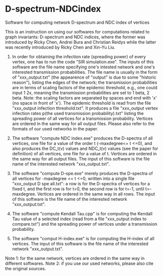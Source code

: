 # D-spectrum-NDCindex
Software for computing network D-spectrum and NDC index of vertices

This is an instruction on using our softwares for computations related to graph invariants: D-spectrum and NDC indices,
where the former was introduced by Ricky Chen, Andrei Bura and Christian Reidys while the latter was recently introduced by
Ricky Chen and Xin-Yu Liu.

1. In order for obtaining the infection rate (spreading power) of every vertex, one
has to run the code "SIR simulation.exe". The inputs of this software
are the file name specifying one's intested network and one's interested transmission probabilities.
The file name is usually in the form of "xxx_output.txt" (the appearence of "output" is due to some "historic reason"),
listing the edges of the network; the transmission probabilities are in terms of scaling factors of the epidemic
threshold, e.g., one could input 1 2x, meaning the transmission probabilities are set to
1 beta, 2 beta. Note: the scaling factors are separated by spaces and end with 'x' (no space in front of 'x').
The epidemic threshold is read from the file "xxx_output infection threshold.txt".
It produces a file "xxx_output vertex infection rates p(the used transmission probability).txt" listing the spreading power of all vertices for a transmission probability.
Vertices are ordered in the same way for all output files.
Please also refer to the formats of our used networks in the paper.

2. The software "compute NDC index.exe" produces the D-spectra of all vertices, one file for a value of the order t (-maxdegree<= t <=0),
and also produces the DC_t(v) values and NDC_t(v) values (see the paper for definition) of all vertices,
one file for a value of t. Vertices are ordered in the same way for all output files.
The input of this software is the file name of the interested network "xxx_output.txt".

3. The software "compute D-spe.exe" merely produces the D-spectra of all vertices for  -maxdegree <= t <=0, written
into a single file "xxx_output D spe all.txt": a row is for the D-spectra of vertices for a fixed t, and the first row is for t=0, the second row is for t=-1, 
until t=-maxdegree. Vertices are ordered in the same way in all rows.
The input of this software is the file name of the interested network "xxx_output.txt".

4. The software "compute Kendall Tau.cpp" is for computing the Kendall Tau value of a selected index (read from a file "xxx_output index to compare.txt")
and the spreading power of vertices under a transmission probability.



5. The software "comput H-index.exe" is for computing the H-index of all vertices.
The input of this software is the file name of the interested network "xxx_output.txt".

Note 1: for the same network, vertices are ordered in the same way in different softwares.
Note 2: if you use our used networks, please also cite the original sources.
